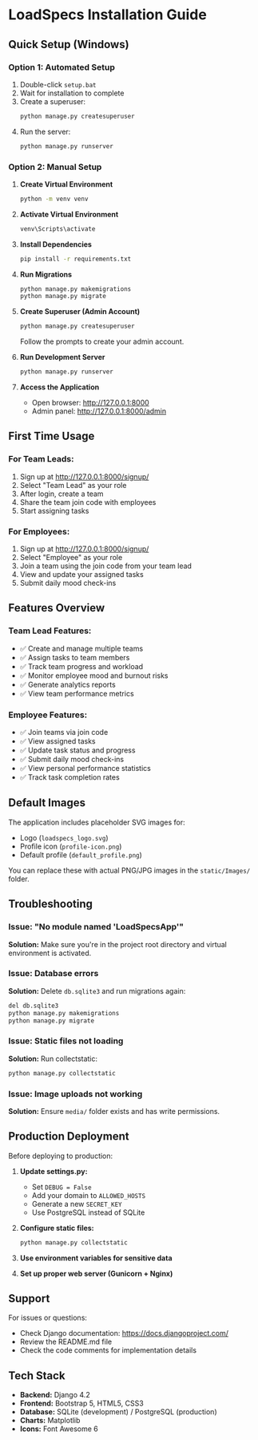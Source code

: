 # LoadSpecs Installation Guide

## Quick Setup (Windows)

### Option 1: Automated Setup
1. Double-click `setup.bat`
2. Wait for installation to complete
3. Create a superuser:
   ```bash
   python manage.py createsuperuser
   ```
4. Run the server:
   ```bash
   python manage.py runserver
   ```

### Option 2: Manual Setup

1. **Create Virtual Environment**
   ```bash
   python -m venv venv
   ```

2. **Activate Virtual Environment**
   ```bash
   venv\Scripts\activate
   ```

3. **Install Dependencies**
   ```bash
   pip install -r requirements.txt
   ```

4. **Run Migrations**
   ```bash
   python manage.py makemigrations
   python manage.py migrate
   ```

5. **Create Superuser (Admin Account)**
   ```bash
   python manage.py createsuperuser
   ```
   Follow the prompts to create your admin account.

6. **Run Development Server**
   ```bash
   python manage.py runserver
   ```

7. **Access the Application**
   - Open browser: http://127.0.0.1:8000
   - Admin panel: http://127.0.0.1:8000/admin

## First Time Usage

### For Team Leads:
1. Sign up at http://127.0.0.1:8000/signup/
2. Select "Team Lead" as your role
3. After login, create a team
4. Share the team join code with employees
5. Start assigning tasks

### For Employees:
1. Sign up at http://127.0.0.1:8000/signup/
2. Select "Employee" as your role
3. Join a team using the join code from your team lead
4. View and update your assigned tasks
5. Submit daily mood check-ins

## Features Overview

### Team Lead Features:
- ✅ Create and manage multiple teams
- ✅ Assign tasks to team members
- ✅ Track team progress and workload
- ✅ Monitor employee mood and burnout risks
- ✅ Generate analytics reports
- ✅ View team performance metrics

### Employee Features:
- ✅ Join teams via join code
- ✅ View assigned tasks
- ✅ Update task status and progress
- ✅ Submit daily mood check-ins
- ✅ View personal performance statistics
- ✅ Track task completion rates

## Default Images

The application includes placeholder SVG images for:
- Logo (`loadspecs_logo.svg`)
- Profile icon (`profile-icon.png`)
- Default profile (`default_profile.png`)

You can replace these with actual PNG/JPG images in the `static/Images/` folder.

## Troubleshooting

### Issue: "No module named 'LoadSpecsApp'"
**Solution:** Make sure you're in the project root directory and virtual environment is activated.

### Issue: Database errors
**Solution:** Delete `db.sqlite3` and run migrations again:
```bash
del db.sqlite3
python manage.py makemigrations
python manage.py migrate
```

### Issue: Static files not loading
**Solution:** Run collectstatic:
```bash
python manage.py collectstatic
```

### Issue: Image uploads not working
**Solution:** Ensure `media/` folder exists and has write permissions.

## Production Deployment

Before deploying to production:

1. **Update settings.py:**
   - Set `DEBUG = False`
   - Add your domain to `ALLOWED_HOSTS`
   - Generate a new `SECRET_KEY`
   - Use PostgreSQL instead of SQLite

2. **Configure static files:**
   ```bash
   python manage.py collectstatic
   ```

3. **Use environment variables for sensitive data**

4. **Set up proper web server (Gunicorn + Nginx)**

## Support

For issues or questions:
- Check Django documentation: https://docs.djangoproject.com/
- Review the README.md file
- Check the code comments for implementation details

## Tech Stack
- **Backend:** Django 4.2
- **Frontend:** Bootstrap 5, HTML5, CSS3
- **Database:** SQLite (development) / PostgreSQL (production)
- **Charts:** Matplotlib
- **Icons:** Font Awesome 6
